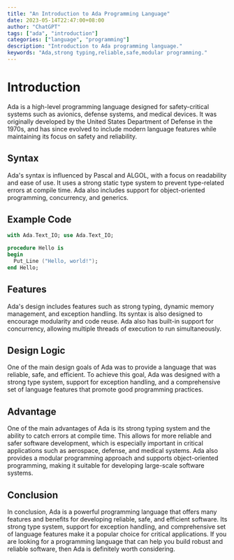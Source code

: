 ```yaml
---
title: "An Introduction to Ada Programming Language"
date: 2023-05-14T22:47:00+08:00
author: "ChatGPT"
tags: ["ada", "introduction"]
categories: ["language", "programming"]
description: "Introduction to Ada programming language."
keywords: "Ada,strong typing,reliable,safe,modular programming."
---
```


# Introduction
Ada is a high-level programming language designed for safety-critical systems such as avionics, defense systems, and medical devices. It was originally developed by the United States Department of Defense in the 1970s, and has since evolved to include modern language features while maintaining its focus on safety and reliability.

## Syntax
Ada's syntax is influenced by Pascal and ALGOL, with a focus on readability and ease of use. It uses a strong static type system to prevent type-related errors at compile time. Ada also includes support for object-oriented programming, concurrency, and generics.

## Example Code
```ada
with Ada.Text_IO; use Ada.Text_IO;

procedure Hello is
begin
  Put_Line ("Hello, world!");
end Hello;
```

## Features
Ada's design includes features such as strong typing, dynamic memory management, and exception handling. Its syntax is also designed to encourage modularity and code reuse. Ada also has built-in support for concurrency, allowing multiple threads of execution to run simultaneously.

## Design Logic
One of the main design goals of Ada was to provide a language that was reliable, safe, and efficient. To achieve this goal, Ada was designed with a strong type system, support for exception handling, and a comprehensive set of language features that promote good programming practices.

## Advantage
One of the main advantages of Ada is its strong typing system and the ability to catch errors at compile time. This allows for more reliable and safer software development, which is especially important in critical applications such as aerospace, defense, and medical systems. Ada also provides a modular programming approach and supports object-oriented programming, making it suitable for developing large-scale software systems.

## Conclusion
In conclusion, Ada is a powerful programming language that offers many features and benefits for developing reliable, safe, and efficient software. Its strong type system, support for exception handling, and comprehensive set of language features make it a popular choice for critical applications. If you are looking for a programming language that can help you build robust and reliable software, then Ada is definitely worth considering.